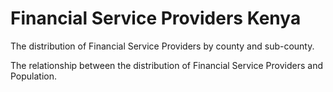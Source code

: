 # Financial Service Providers Kenya

The distribution of Financial Service Providers by county and sub-county.

The relationship between the distribution of Financial Service Providers and Population.
